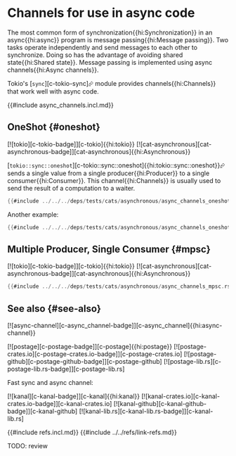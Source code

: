 # Channels for use in async code

The most common form of synchronization{{hi:Synchronization}} in an async{{hi:async}} program is message passing{{hi:Message passing}}. Two tasks operate independently and send messages to each other to synchronize. Doing so has the advantage of avoiding shared state{{hi:Shared state}}. Message passing is implemented using async channels{{hi:Async channels}}.

Tokio's [`sync`][c-tokio-sync]⮳ module provides channels{{hi:Channels}} that work well with async code.

{{#include async_channels.incl.md}}

## OneShot {#oneshot}

[![tokio][c-tokio-badge]][c-tokio]{{hi:tokio}}  [![cat-asynchronous][cat-asynchronous-badge]][cat-asynchronous]{{hi:Asynchronous}}

[`tokio::sync::oneshot`][c-tokio::sync::oneshot]{{hi:tokio::sync::oneshot}}⮳ sends a single value from a single producer{{hi:Producer}} to a single consumer{{hi:Consumer}}. This channel{{hi:Channels}} is usually used to send the result of a computation to a waiter.

```rust
{{#include ../../../deps/tests/cats/asynchronous/async_channels_oneshot.rs:example}}
```

Another example:

```rust
{{#include ../../../deps/tests/cats/asynchronous/async_channels_oneshot2.rs:example}}
```

## Multiple Producer, Single Consumer {#mpsc}

[![tokio][c-tokio-badge]][c-tokio]{{hi:tokio}}  [![cat-asynchronous][cat-asynchronous-badge]][cat-asynchronous]{{hi:Asynchronous}}

```rust
{{#include ../../../deps/tests/cats/asynchronous/async_channels_mpsc.rs:example}}
```

## See also {#see-also}

[![async-channel][c-async_channel-badge]][c-async_channel]{{hi:async-channel}}

[![postage][c-postage-badge]][c-postage]{{hi:postage}}
[![postage-crates.io][c-postage-crates.io-badge]][c-postage-crates.io]
[![postage-github][c-postage-github-badge]][c-postage-github]
[![postage-lib.rs][c-postage-lib.rs-badge]][c-postage-lib.rs]

Fast sync and async channel:

[![kanal][c-kanal-badge]][c-kanal]{{hi:kanal}}
[![kanal-crates.io][c-kanal-crates.io-badge]][c-kanal-crates.io]
[![kanal-github][c-kanal-github-badge]][c-kanal-github]
[![kanal-lib.rs][c-kanal-lib.rs-badge]][c-kanal-lib.rs]

{{#include refs.incl.md}}
{{#include ../../refs/link-refs.md}}

<div class="hidden">
TODO: review
</div>
